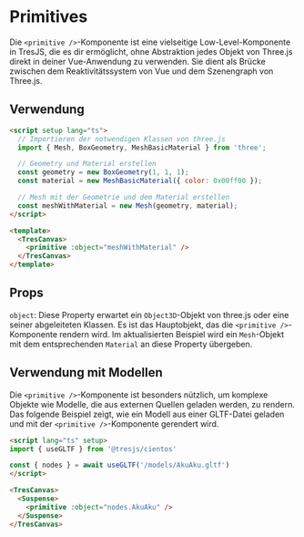# Primitives

Die `<primitive />`-Komponente ist eine vielseitige Low-Level-Komponente in TresJS, die es dir ermöglicht, ohne Abstraktion jedes Objekt von Three.js direkt in deiner Vue-Anwendung zu verwenden. Sie dient als Brücke zwischen dem Reaktivitätssystem von Vue und dem Szenengraph von Three.js.

## Verwendung

```html
<script setup lang="ts">
  // Importieren der notwendigen Klassen von three.js
  import { Mesh, BoxGeometry, MeshBasicMaterial } from 'three';

  // Geometry und Material erstellen
  const geometry = new BoxGeometry(1, 1, 1);
  const material = new MeshBasicMaterial({ color: 0x00ff00 });

  // Mesh mit der Geometrie und dem Material erstellen
  const meshWithMaterial = new Mesh(geometry, material);
</script>

<template>
  <TresCanvas>
    <primitive :object="meshWithMaterial" />
  </TresCanvas>
</template>
```

## Props

`object`: Diese Property erwartet ein `Object3D`-Objekt von three.js oder eine seiner abgeleiteten Klassen. Es ist das Hauptobjekt, das die `<primitive />`-Komponente rendern wird. Im aktualisierten Beispiel wird ein `Mesh`-Objekt mit dem entsprechenden `Material` an diese Property übergeben.

## Verwendung mit Modellen

Die `<primitive />`-Komponente ist besonders nützlich, um komplexe Objekte wie Modelle, die aus externen Quellen geladen werden, zu rendern. Das folgende Beispiel zeigt, wie ein Modell aus einer GLTF-Datei geladen und mit der `<primitive />`-Komponente gerendert wird.

```html
<script lang="ts" setup>
import { useGLTF } from '@tresjs/cientos'

const { nodes } = await useGLTF('/models/AkuAku.gltf')
</script>

<TresCanvas>
  <Suspense>
    <primitive :object="nodes.AkuAku" />
  </Suspense>
</TresCanvas>
```
